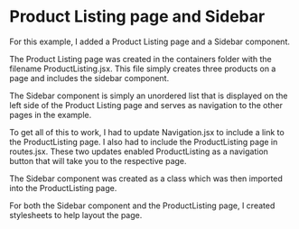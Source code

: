 # Product Listing page and Sidebar

For this example, I added a Product Listing page and a Sidebar component.

The Product Listing page was created in the containers folder with the 
filename ProductListing.jsx. This file simply creates three products on a
page and includes the sidebar component.

The Sidebar component is simply an unordered list that is displayed on the
left side of the Product Listing page and serves as navigation to the other
pages in the example.

To get all of this to work, I had to update Navigation.jsx to include a link to the ProductListing
page. I also had to include the ProductListing page in routes.jsx. These two updates enabled
ProductListing as a navigation button that will take you to the respective page.

The Sidebar component was created as a class which was then imported into the ProductListing page.

For both the Sidebar component and the ProductListing page, I created stylesheets to help layout
the page.